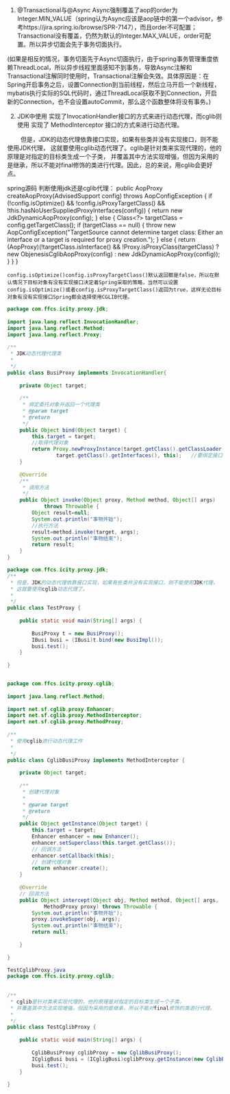 1. @Transactional与@Async
Async强制覆盖了aop的order为Integer.MIN_VALUE（spring认为Async应该是aop链中的第一个advisor，参考https://jira.spring.io/browse/SPR-7147），而且order不可配置；Transactional没有覆盖，仍然为默认的Integer.MAX_VALUE，order可配置。所以异步切面会先于事务切面执行。

(如果是相反的情况，事务切面先于Async切面执行，由于spring事务管理重度依赖ThreadLocal，所以异步线程里面感知不到事务，导致Async注解和Transactional注解同时使用时，Transactional注解会失效。具体原因是：在Spring开启事务之后，设置Connection到当前线程，然后立马开启一个新线程，mybatis执行实际的SQL代码时，通过ThreadLocal获取不到Connection，开启新的Connection，也不会设置autoCommit，那么这个函数整体将没有事务。)

2. JDK中使用 实现了InvocationHandler接口的方式来进行动态代理，而cglib则使用 实现了 MethodInterceptor 接口的方式来进行动态代理。

        但是，JDK的动态代理依靠接口实现，如果有些类并没有实现接口，则不能使用JDK代理， 这就要使用cglib动态代理了。cglib是针对类来实现代理的，他的原理是对指定的目标类生成一个子类， 并覆盖其中方法实现增强，但因为采用的是继承，所以不能对final修饰的类进行代理。因此，总的来说，用cglib会更好点。

spring源码 判断使用jdk还是cglib代理：
    public AopProxy createAopProxy(AdvisedSupport config) throws AopConfigException {
        if (!config.isOptimize() && !config.isProxyTargetClass() && !this.hasNoUserSuppliedProxyInterfaces(config)) {
            return new JdkDynamicAopProxy(config);
        } else {
            Class<?> targetClass = config.getTargetClass();
            if (targetClass == null) {
                throw new AopConfigException("TargetSource cannot determine target class: Either an interface or a target is required for proxy creation.");
            } else {
                return (AopProxy)(!targetClass.isInterface() && !Proxy.isProxyClass(targetClass) ? new ObjenesisCglibAopProxy(config) : new JdkDynamicAopProxy(config));
            }
        }
    }


    config.isOptimize()config.isProxyTargetClass()默认返回都是false，所以在默认情况下目标对象有没有实现接口决定着Spring采取的策略，当然可以设置config.isOptimize()或者config.isProxyTargetClass()返回为true，这样无论目标对象有没有实现接口Spring都会选择使用CGLIB代理。


```java
package com.ffcs.icity.proxy.jdk;
 
import java.lang.reflect.InvocationHandler;
import java.lang.reflect.Method;
import java.lang.reflect.Proxy;
 
/**
 * JDK动态代理代理类
 *
 */ 
public class BusiProxy implements InvocationHandler{
 
	private Object target;  
	
    /** 
     * 绑定委托对象并返回一个代理类 
     * @param target 
     * @return 
     */  
    public Object bind(Object target) {  
        this.target = target;  
        //取得代理对象  
        return Proxy.newProxyInstance(target.getClass().getClassLoader(),  
                target.getClass().getInterfaces(), this);   //要绑定接口(这是一个缺陷，cglib弥补了这一缺陷)  
    }  
  
    @Override  
    /** 
     * 调用方法 
     */  
    public Object invoke(Object proxy, Method method, Object[] args)  
            throws Throwable {  
        Object result=null;  
        System.out.println("事物开始");  
        //执行方法  
        result=method.invoke(target, args);  
        System.out.println("事物结束");  
        return result;  
    }  
}

package com.ffcs.icity.proxy.jdk;
/**
 * 但是，JDK的动态代理依靠接口实现，如果有些类并没有实现接口，则不能使用JDK代理，
 * 这就要使用cglib动态代理了。
 *
 */
public class TestProxy {
 
	public static void main(String[] args) {
		
		BusiProxy t = new BusiProxy();
		IBusi busi = (IBusi)t.bind(new BusiImpl());
		busi.test();
	}
	
}
```

```java

package com.ffcs.icity.proxy.cglib;
 
import java.lang.reflect.Method;
 
import net.sf.cglib.proxy.Enhancer;
import net.sf.cglib.proxy.MethodInterceptor;
import net.sf.cglib.proxy.MethodProxy;
 
/**
 * 使用cglib进行动态代理工作
 *
 */
public class CglibBusiProxy implements MethodInterceptor {
 
	private Object target;
 
	/** 
	 * 创建代理对象 
	 *  
	 * @param target 
	 * @return 
	 */
	public Object getInstance(Object target) {
		this.target = target;
		Enhancer enhancer = new Enhancer();
		enhancer.setSuperclass(this.target.getClass());
		// 回调方法  
		enhancer.setCallback(this);
		// 创建代理对象  
		return enhancer.create();
	}
 
	@Override
	// 回调方法  
	public Object intercept(Object obj, Method method, Object[] args,
			MethodProxy proxy) throws Throwable {
		System.out.println("事物开始");
		proxy.invokeSuper(obj, args);
		System.out.println("事物结束");
		return null;
 
	}
 
}

TestCglibProxy.java
package com.ffcs.icity.proxy.cglib;
 
 
/**
 * cglib是针对类来实现代理的，他的原理是对指定的目标类生成一个子类，
 * 并覆盖其中方法实现增强，但因为采用的是继承，所以不能对final修饰的类进行代理。 
 *
 */
public class TestCglibProxy {
 
	public static void main(String[] args) {
		
		CglibBusiProxy cglibProxy = new CglibBusiProxy();
		ICgligBusi busi = (ICgligBusi)cglibProxy.getInstance(new CglibBusiImpl()); 
		busi.test();
	}
	
}
```